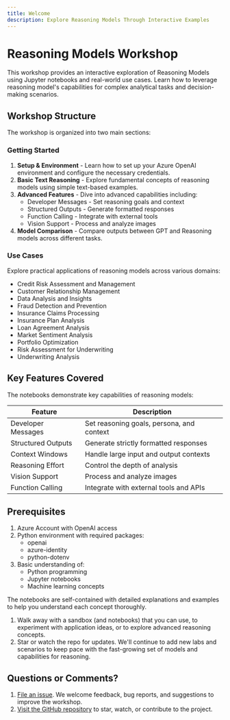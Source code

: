```yaml
---
title: Welcome
description: Explore Reasoning Models Through Interactive Examples
---
```


# Reasoning Models Workshop

This workshop provides an interactive exploration of Reasoning Models using Jupyter notebooks and real-world use cases. Learn how to leverage reasoning model's capabilities for complex analytical tasks and decision-making scenarios.

## Workshop Structure

The workshop is organized into two main sections:

### Getting Started

1. **Setup & Environment** - Learn how to set up your Azure OpenAI environment and configure the necessary credentials.
2. **Basic Text Reasoning** - Explore fundamental concepts of reasoning models using simple text-based examples.
3. **Advanced Features** - Dive into advanced capabilities including:
    * Developer Messages - Set reasoning goals and context
    * Structured Outputs - Generate formatted responses
    * Function Calling - Integrate with external tools
    * Vision Support - Process and analyze images
4. **Model Comparison** - Compare outputs between GPT and Reasoning models across different tasks.

### Use Cases

Explore practical applications of reasoning models across various domains:

- Credit Risk Assessment and Management
- Customer Relationship Management
- Data Analysis and Insights
- Fraud Detection and Prevention
- Insurance Claims Processing
- Insurance Plan Analysis
- Loan Agreement Analysis
- Market Sentiment Analysis
- Portfolio Optimization
- Risk Assessment for Underwriting
- Underwriting Analysis

## Key Features Covered

The notebooks demonstrate key capabilities of reasoning models:

| Feature | Description |
|---------|-------------|
| Developer Messages | Set reasoning goals, persona, and context |
| Structured Outputs | Generate strictly formatted responses |
| Context Windows | Handle large input and output contexts |
| Reasoning Effort | Control the depth of analysis |
| Vision Support | Process and analyze images |
| Function Calling | Integrate with external tools and APIs |

## Prerequisites

1. Azure Account with OpenAI access
2. Python environment with required packages:
   - openai
   - azure-identity
   - python-dotenv
3. Basic understanding of:
   - Python programming
   - Jupyter notebooks
   - Machine learning concepts

The notebooks are self-contained with detailed explanations and examples to help you understand each concept thoroughly.

1. Walk away with a sandbox (and notebooks) that you can use, to experiment with application ideas, or to explore advanced reasoning concepts.
1. Star or watch the repo for updates. We'll continue to add new labs and scenarios to keep pace with the fast-growing set of models and capabilities for reasoning.


## Questions or Comments?

1. [File an issue](https://github.com/dhangerkapil/reasoning-llms-workshop/issues/new). We welcome feedback, bug reports, and suggestions to improve the workshop.
2. [Visit the GitHub repository](https://github.com/dhangerkapil/reasoning-llms-workshop) to star, watch, or contribute to the project.
